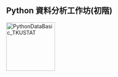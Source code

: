 <h2> Python 資料分析工作坊(初階) </h2> 
<img src="https://t.kfs.io/organization_resource_files/7685/10758/14063888_1080321025394014_825596358231805577_n.png" alt="PythonDataBasic_TKUSTAT" height="130" width="130"><br>
